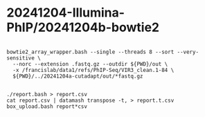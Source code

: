 
#	20241204-Illumina-PhIP/20241204b-bowtie2



```

bowtie2_array_wrapper.bash --single --threads 8 --sort --very-sensitive \
  --norc --extension .fastq.gz --outdir ${PWD}/out \
  -x /francislab/data1/refs/PhIP-Seq/VIR3_clean.1-84 \
  ${PWD}/../20241204a-cutadapt/out/*fastq.gz

```




```

./report.bash > report.csv
cat report.csv | datamash transpose -t, > report.t.csv
box_upload.bash report*csv


```



